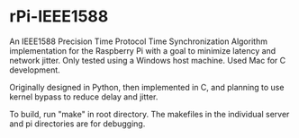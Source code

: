 # rPi-IEEE1588
An IEEE1588 Precision Time Protocol Time Synchronization Algorithm implementation for the Raspberry Pi with a goal to minimize latency and network jitter. Only tested using a Windows host machine. Used Mac for C development.

Originally designed in Python, then implemented in C, and planning to use kernel bypass to reduce delay and jitter.

To build, run "make" in root directory. The makefiles in the individual server and pi directories are for debugging.
